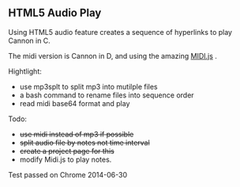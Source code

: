 HTML5 Audio Play
--------------------

Using HTML5 audio feature creates a sequence of hyperlinks to play Cannon in C.

The midi version is Cannon in D, and using the amazing [MIDI.js](https://github.com/mudcube/MIDI.js) .

Hightlight:
* use mp3splt to split mp3 into mutilple files
* a bash command to rename files into sequence order
* read midi base64 format and play

Todo:
* ~~use midi instead of mp3 if possible~~
* ~~split audio file by notes not time interval~~
* ~~create a project page for this~~
* modify Midi.js to play notes.

Test passed on Chrome 2014-06-30

